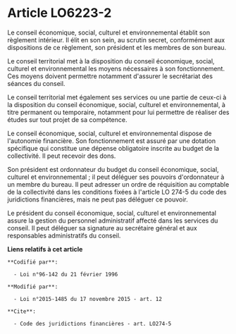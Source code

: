 # Article LO6223-2

Le conseil économique, social, culturel et environnemental établit son règlement intérieur. Il élit en son sein, au scrutin
secret, conformément aux dispositions de ce règlement, son président et les membres de son bureau. 

Le conseil territorial met à la disposition du conseil économique, social, culturel et environnemental les moyens nécessaires
à son fonctionnement. Ces moyens doivent permettre notamment d'assurer le secrétariat des séances du conseil. 

Le conseil territorial met également ses services ou une partie de ceux-ci à la disposition du conseil économique, social,
culturel et environnemental, à titre permanent ou temporaire, notamment pour lui permettre de réaliser des études sur tout
projet de sa compétence. 

Le conseil économique, social, culturel et environnemental dispose de l'autonomie financière. Son fonctionnement est assuré
par une dotation spécifique qui constitue une dépense obligatoire inscrite au budget de la collectivité. Il peut recevoir des
dons. 

Son président est ordonnateur du budget du conseil économique, social, culturel et environnemental ; il peut déléguer ses
pouvoirs d'ordonnateur à un membre du bureau. Il peut adresser un ordre de réquisition au comptable de la collectivité dans
les conditions fixées à l'article LO 274-5 du code des juridictions financières, mais ne peut pas déléguer ce pouvoir. 

Le président du conseil économique, social, culturel et environnemental assure la gestion du personnel administratif affecté
dans les services du conseil. Il peut déléguer sa signature au secrétaire général et aux responsables administratifs du
conseil.

**Liens relatifs à cet article**

	**Codifié par**:

	  - Loi n°96-142 du 21 février 1996

	**Modifié par**:

	  - Loi n°2015-1485 du 17 novembre 2015 - art. 12

	**Cite**:

	  - Code des juridictions financières - art. LO274-5
